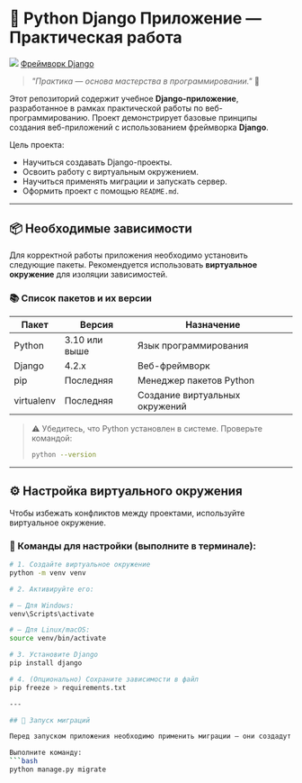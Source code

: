 # 🐍 Python Django Приложение — Практическая работа

![](https://blueshelltech.com/media/2021/05/python-django.jpg)
[Фреймворк Django](https://www.djangoproject.com)

> _"Практика — основа мастерства в программировании."_ 💬

Этот репозиторий содержит учебное **Django-приложение**, разработанное в рамках практической работы по веб-программированию. Проект демонстрирует базовые принципы создания веб-приложений с использованием фреймворка **Django**.

Цель проекта:
- Научиться создавать Django-проекты.
- Освоить работу с виртуальным окружением.
- Научиться применять миграции и запускать сервер.
- Оформить проект с помощью `README.md`.

---

## 📦 Необходимые зависимости

Для корректной работы приложения необходимо установить следующие пакеты. Рекомендуется использовать **виртуальное окружение** для изоляции зависимостей.

### 📚 Список пакетов и их версии

| Пакет        | Версия       | Назначение                          |
|-------------|--------------|-------------------------------------|
| Python      | 3.10 или выше | Язык программирования               |
| Django      | 4.2.x         | Веб-фреймворк                       |
| pip         | Последняя     | Менеджер пакетов Python             |
| virtualenv  | Последняя     | Создание виртуальных окружений     |

> ⚠️ Убедитесь, что Python установлен в системе. Проверьте командой:
> ```bash
> python --version
> ```

---

## ⚙️ Настройка виртуального окружения

Чтобы избежать конфликтов между проектами, используйте виртуальное окружение.

### 🔧 Команды для настройки (выполните в терминале):

```bash
# 1. Создайте виртуальное окружение
python -m venv venv

# 2. Активируйте его:

# — Для Windows:
venv\Scripts\activate

# — Для Linux/macOS:
source venv/bin/activate

# 3. Установите Django
pip install django

# 4. (Опционально) Сохраните зависимости в файл
pip freeze > requirements.txt

---

## 🔁 Запуск миграций

Перед запуском приложения необходимо применить миграции — они создадут необходимые таблицы в базе данных.

Выполните команду:
```bash
python manage.py migrate
